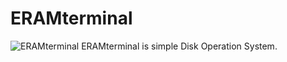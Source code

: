 # ERAMterminal
<img alt="ERAMterminal" src="https://b.dexpaz.ru/logotype.png">
ERAMterminal is simple Disk Operation System. 
